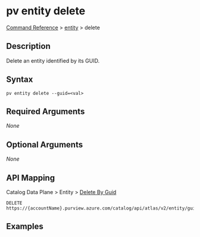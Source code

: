 # pv entity delete
[Command Reference](../../../README.md#command-reference) > [entity](./main.md) > delete

## Description
Delete an entity identified by its GUID.

## Syntax
```
pv entity delete --guid=<val>
```

## Required Arguments
*None*

## Optional Arguments
*None*

## API Mapping
Catalog Data Plane > Entity > [Delete By Guid](https://docs.microsoft.com/en-us/rest/api/purview/catalogdataplane/entity/delete-by-guid)
```
DELETE https://{accountName}.purview.azure.com/catalog/api/atlas/v2/entity/guid/{guid}
```

## Examples
```powershell

```